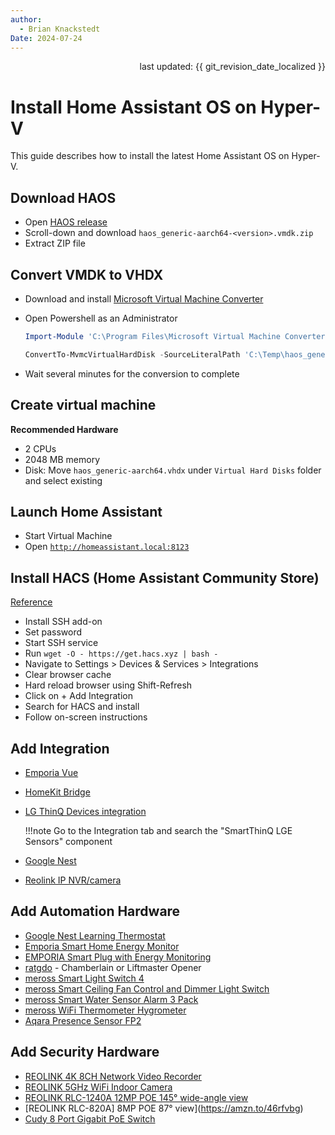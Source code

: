 ```yaml
---
author: 
  - Brian Knackstedt
Date: 2024-07-24
---
```

<div style="text-align: right"> last updated: {{ git_revision_date_localized }} </div>

# Install Home Assistant OS on Hyper-V

This guide describes how to install the latest Home Assistant OS on Hyper-V.

## **Download HAOS**
- Open [HAOS release](https://github.com/home-assistant/operating-system/releases)
- Scroll-down and download `haos_generic-aarch64-<version>.vmdk.zip`
- Extract ZIP file

## **Convert VMDK to VHDX**
- Download and install [Microsoft Virtual Machine Converter](http://download.microsoft.com/download/9/1/E/91E9F42C-3F1F-4AD9-92B7-8DD65DA3B0C2/mvmc_setup.msi)
- Open Powershell as an Administrator

	``` powershell
	Import-Module 'C:\Program Files\Microsoft Virtual Machine Converter\MvmcCmdlet.psd1'
	
	ConvertTo-MvmcVirtualHardDisk -SourceLiteralPath 'C:\Temp\haos_generic-aarch64-12.3.vmdk' -Destination 'C:\Temp' -VhdType DynamicHardDisk -VhdFormat vhdx
	```

- Wait several minutes for the conversion to complete

## **Create virtual machine**
**Recommended Hardware**

- 2 CPUs
- 2048 MB memory
- Disk: Move `haos_generic-aarch64.vhdx` under `Virtual Hard Disks` folder and select existing

## **Launch Home Assistant**
- Start Virtual Machine
- Open [`http://homeassistant.local:8123`](http://homeassistant.local:8123)

## **Install HACS (Home Assistant Community Store)**
[Reference](https://hacs.xyz/docs/setup/download)

- Install SSH add-on
- Set password
- Start SSH service
- Run `wget -O - https://get.hacs.xyz | bash -`
- Navigate to Settings > Devices & Services > Integrations
- Clear browser cache
- Hard reload browser using Shift-Refresh
- Click on + Add Integration
- Search for HACS and install
- Follow on-screen instructions

## **Add Integration**
- [Emporia Vue](https://github.com/magico13/ha-emporia-vue)
- [HomeKit Bridge](https://www.home-assistant.io/integrations/homekit)
- [LG ThinQ Devices integration](https://github.com/ollo69/ha-smartthinq-sensors)

	!!!note
		Go to the Integration tab and search the "SmartThinQ LGE Sensors" component

- [Google Nest](https://www.home-assistant.io/integrations/nest)
- [Reolink IP NVR/camera](https://www.home-assistant.io/integrations/reolink)

## Add Automation Hardware
- [Google Nest Learning Thermostat](https://amzn.to/4c67ZUa)
- [Emporia Smart Home Energy Monitor](https://amzn.to/4fnHD2K)
- [EMPORIA Smart Plug with Energy Monitoring](https://amzn.to/3LJFiBT)
- [ratgdo](https://paulwieland.github.io/ratgdo/) - Chamberlain or Liftmaster Opener
- [meross Smart Light Switch 4](https://amzn.to/4cVTNP2)
- [meross Smart Ceiling Fan Control and Dimmer Light Switch](https://amzn.to/3WC5hkO)
- [meross Smart Water Sensor Alarm 3 Pack](https://amzn.to/4bZC8ob)
- [meross WiFi Thermometer Hygrometer](https://amzn.to/3A2cqCk)
- [Aqara Presence Sensor FP2](https://amzn.to/3zWttWq)

## Add Security Hardware
- [REOLINK 4K 8CH Network Video Recorder](https://amzn.to/3WCNYjM)
- [REOLINK 5GHz WiFi Indoor Camera](https://amzn.to/4cV8TEn)
- [REOLINK RLC-1240A 12MP POE 145° wide-angle view](https://amzn.to/3Spbazx)
- [REOLINK RLC-820A] 8MP POE 87° view](https://amzn.to/46rfvbg)
- [Cudy 8 Port Gigabit PoE Switch](https://amzn.to/4cXgRgh)